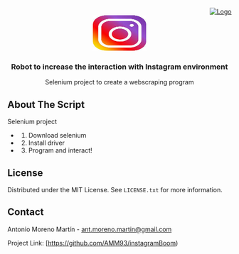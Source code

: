<!-- PROJECT LOGO -->
<br />
 <div align="right">
 <a href="https://github.com/AMM93/instagramBoom">
   <a href="https://github.com/AMM93/instagramBoom">
   <img src="images/Foto_perfilred.png" alt="Logo" width="120" height="120">
 </a>
<div align="center">
  <a href="https://github.com/AMM93/instagramBoom">
    <img src="images/instagram.jpeg" alt="Logo" width="120" height="80">
  </a>
 </div>
  
  <!-- ABOUT THE SCRIPT -->
  <h3 align="center">Robot to increase the interaction with Instagram environment</h3>

  <p align="center">
   Selenium project to create a webscraping program
  </p>
</div>


<!-- ABOUT THE SCRIPT -->
## About The Script

Selenium project

* 1. Download selenium
* 2. Install driver
* 3. Program and interact!



<!-- LICENSE -->
## License

Distributed under the MIT License. See `LICENSE.txt` for more information.





<!-- CONTACT -->
## Contact

Antonio Moreno Martín - ant.moreno.martin@gmail.com

Project Link: [https://github.com/AMM93/instagramBoom)



